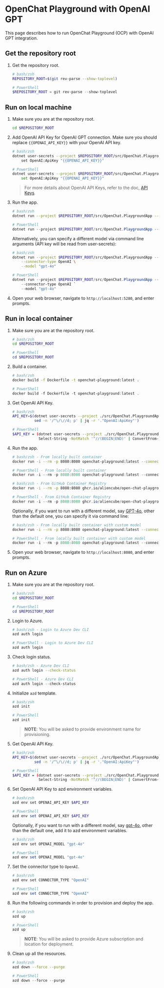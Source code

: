 # OpenChat Playground with OpenAI GPT

This page describes how to run OpenChat Playground (OCP) with OpenAI GPT integration.

## Get the repository root

1. Get the repository root.

    ```bash
    # bash/zsh
    REPOSITORY_ROOT=$(git rev-parse --show-toplevel)
    ```

    ```powershell
    # PowerShell
    $REPOSITORY_ROOT = git rev-parse --show-toplevel
    ```

## Run on local machine

1. Make sure you are at the repository root.

    ```bash
    cd $REPOSITORY_ROOT
    ```

1. Add OpenAI API Key for OpenAI GPT connection. Make sure you should replace `{{OPENAI_API_KEY}}` with your OpenAI API key.

    ```bash
    # bash/zsh
    dotnet user-secrets --project $REPOSITORY_ROOT/src/OpenChat.PlaygroundApp \
        set OpenAI:ApiKey "{{OPENAI_API_KEY}}"
    ```

    ```bash
    # PowerShell
    dotnet user-secrets --project $REPOSITORY_ROOT/src/OpenChat.PlaygroundApp `
        set OpenAI:ApiKey "{{OPENAI_API_KEY}}"
    ```

    > For more details about OpenAI API Keys, refer to the doc, [API Keys](https://platform.openai.com/api-keys).

1. Run the app.

    ```bash
    # bash/zsh
    dotnet run --project $REPOSITORY_ROOT/src/OpenChat.PlaygroundApp -- --connector-type OpenAI
    ```

    ```powershell
    # PowerShell
    dotnet run --project $REPOSITORY_ROOT/src/OpenChat.PlaygroundApp -- --connector-type OpenAI
    ```

    Alternatively, you can specify a different model via command line arguments (API key will be read from user-secrets):

    ```bash
    # bash/zsh
    dotnet run --project $REPOSITORY_ROOT/src/OpenChat.PlaygroundApp -- \
        --connector-type OpenAI \
        --model "gpt-4o"
    ```

    ```powershell
    # PowerShell
    dotnet run --project $REPOSITORY_ROOT/src/OpenChat.PlaygroundApp -- `
        --connector-type OpenAI `
        --model "gpt-4o"
    ```

1. Open your web browser, navigate to `http://localhost:5280`, and enter prompts.

## Run in local container

1. Make sure you are at the repository root.

    ```bash
    # bash/zsh
    cd $REPOSITORY_ROOT
    ```

    ```powershell
    # PowerShell
    cd $REPOSITORY_ROOT
    ```

1. Build a container.

    ```bash
    # bash/zsh
    docker build -f Dockerfile -t openchat-playground:latest .
    ```

    ```powershell
    # PowerShell
    docker build -f Dockerfile -t openchat-playground:latest .
    ```

1. Get OpenAI API Key.

    ```bash
    # bash/zsh
    API_KEY=$(dotnet user-secrets --project ./src/OpenChat.PlaygroundApp list --json | \
              sed -n '/^\/\//d; p' | jq -r '."OpenAI:ApiKey"')
    ```

    ```bash
    # PowerShell
    $API_KEY = (dotnet user-secrets --project ./src/OpenChat.PlaygroundApp list --json | `
                Select-String -NotMatch '^//(BEGIN|END)' | ConvertFrom-Json).'OpenAI:ApiKey'
    ```

1. Run the app.

    ```bash
    # bash/zsh - From locally built container
    docker run -i --rm -p 8080:8080 openchat-playground:latest --connector-type OpenAI --api-key $API_KEY
    ```

    ```powershell
    # PowerShell - From locally built container
    docker run -i --rm -p 8080:8080 openchat-playground:latest --connector-type OpenAI --api-key $API_KEY
    ```

    ```bash
    # bash/zsh - From GitHub Container Registry
    docker run -i --rm -p 8080:8080 ghcr.io/aliencube/open-chat-playground/openchat-playground:latest --connector-type OpenAI --api-key $API_KEY
    ```

    ```powershell
    # PowerShell - From GitHub Container Registry
    docker run -i --rm -p 8080:8080 ghcr.io/aliencube/open-chat-playground/openchat-playground:latest --connector-type OpenAI --api-key $API_KEY
    ```

    Optionally, if you want to run with a different model, say [GPT-4o](https://openai.com/index/hello-gpt-4o/), other than the default one, you can specify it via command line:

    ```bash
    # bash/zsh - From locally built container with custom model
    docker run -i --rm -p 8080:8080 openchat-playground:latest --connector-type OpenAI --api-key $API_KEY --model gpt-4o
    ```

    ```powershell
    # PowerShell - From locally built container with custom model
    docker run -i --rm -p 8080:8080 openchat-playground:latest --connector-type OpenAI --api-key $API_KEY --model gpt-4o
    ```

1. Open your web browser, navigate to `http://localhost:8080`, and enter prompts.

## Run on Azure

1. Make sure you are at the repository root.

    ```bash
    # bash/zsh
    cd $REPOSITORY_ROOT
    ```

    ```powershell
    # PowerShell
    cd $REPOSITORY_ROOT
    ```

1. Login to Azure.

    ```bash
    # bash/zsh - Login to Azure Dev CLI
    azd auth login
    ```

    ```powershell
    # PowerShell - Login to Azure Dev CLI
    azd auth login
    ```

1. Check login status.

    ```bash
    # bash/zsh - Azure Dev CLI
    azd auth login --check-status
    ```

    ```powershell
    # PowerShell - Azure Dev CLI
    azd auth login --check-status
    ```

1. Initialize `azd` template.

    ```bash
    # bash/zsh
    azd init
    ```

    ```powershell
    # PowerShell
    azd init
    ```

    > **NOTE**: You will be asked to provide environment name for provisioning.

1. Get OpenAI API Key.

    ```bash
    # bash/zsh
    API_KEY=$(dotnet user-secrets --project ./src/OpenChat.PlaygroundApp list --json | \
              sed -n '/^\/\//d; p' | jq -r '."OpenAI:ApiKey"')
    ```

    ```bash
    # PowerShell
    $API_KEY = (dotnet user-secrets --project ./src/OpenChat.PlaygroundApp list --json | `
                Select-String -NotMatch '^//(BEGIN|END)' | ConvertFrom-Json).'OpenAI:ApiKey'
    ```

1. Set OpenAI API Key to azd environment variables.

    ```bash
    # bash/zsh
    azd env set OPENAI_API_KEY $API_KEY
    ```

    ```powershell
    # PowerShell
    azd env set OPENAI_API_KEY $API_KEY
    ```

    Optionally, if you want to run with a different model, say [gpt-4o](https://openai.com/index/hello-gpt-4o/), other than the default one, add it to azd environment variables.

    ```bash
    # bash/zsh
    azd env set OPENAI_MODEL "gpt-4o"
    ```

    ```powershell
    # PowerShell
    azd env set OPENAI_MODEL "gpt-4o"
    ```

1. Set the connector type to `OpenAI`.

    ```bash
    # bash/zsh
    azd env set CONNECTOR_TYPE "OpenAI"
    ```

    ```powershell
    # PowerShell
    azd env set CONNECTOR_TYPE "OpenAI"
    ```

1. Run the following commands in order to provision and deploy the app.

    ```bash
    # bash/zsh
    azd up
    ```

    ```powershell
    # PowerShell
    azd up
    ```

    > **NOTE**: You will be asked to provide Azure subscription and location for deployment.

1. Clean up all the resources.

    ```bash
    # bash/zsh
    azd down --force --purge
    ```

    ```powershell
    # PowerShell
    azd down --force --purge
    ```

